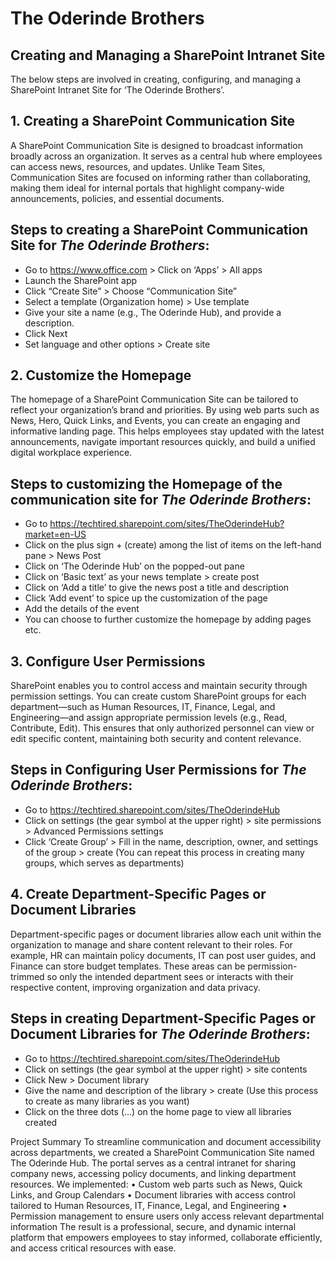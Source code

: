 # The Oderinde Brothers


## Creating and Managing a SharePoint Intranet Site
The below steps are involved in creating, configuring, and managing a SharePoint Intranet Site for ‘The Oderinde Brothers’.


## 1. Creating a SharePoint Communication Site
A SharePoint Communication Site is designed to broadcast information broadly across an organization. It serves as a central hub where employees can access news, resources, and updates. Unlike Team Sites, Communication Sites are focused on informing rather than collaborating, making them ideal for internal portals that highlight company-wide announcements, policies, and essential documents.

## Steps to creating a SharePoint Communication Site for *The Oderinde Brothers*:
- Go to https://www.office.com > Click on ‘Apps’ > All apps
- Launch the SharePoint app
- Click “Create Site” > Choose “Communication Site”
- Select a template (Organization home) > Use template
- Give your site a name (e.g., The Oderinde Hub), and provide a description.
- Click Next
- Set language and other options > Create site
   

## 2. Customize the Homepage
The homepage of a SharePoint Communication Site can be tailored to reflect your organization’s brand and priorities. By using web parts such as News, Hero, Quick Links, and Events, you can create an engaging and informative landing page. This helps employees stay updated with the latest announcements, navigate important resources quickly, and build a unified digital workplace experience.

## Steps to customizing the Homepage of the communication site for *The Oderinde Brothers*:
- Go to https://techtired.sharepoint.com/sites/TheOderindeHub?market=en-US
- Click on the plus sign + (create) among the list of items on the left-hand pane > News Post
- Click on ‘The Oderinde Hub’ on the popped-out pane
- Click on ‘Basic text’ as your news template > create post
- Click on ‘Add a title’ to give the news post a title and description
- Click ‘Add event’ to spice up the customization of the page
- Add the details of the event
- You can choose to further customize the homepage by adding pages etc.
  

## 3. Configure User Permissions 
SharePoint enables you to control access and maintain security through permission settings. You can create custom SharePoint groups for each department—such as Human Resources, IT, Finance, Legal, and Engineering—and assign appropriate permission levels (e.g., Read, Contribute, Edit). This ensures that only authorized personnel can view or edit specific content, maintaining both security and content relevance.

## Steps in Configuring User Permissions for *The Oderinde Brothers*:
- Go to https://techtired.sharepoint.com/sites/TheOderindeHub
- Click on settings (the gear symbol at the upper right) > site permissions > Advanced Permissions settings
- Click ‘Create Group’ > Fill in the name, description, owner, and settings of the group > create (You can repeat this process in creating many groups, which serves as departments)
  

## 4. Create Department-Specific Pages or Document Libraries
Department-specific pages or document libraries allow each unit within the organization to manage and share content relevant to their roles. For example, HR can maintain policy documents, IT can post user guides, and Finance can store budget templates. These areas can be permission-trimmed so only the intended department sees or interacts with their respective content, improving organization and data privacy.

## Steps in creating Department-Specific Pages or Document Libraries for *The Oderinde Brothers*:
- Go to https://techtired.sharepoint.com/sites/TheOderindeHub
- Click on settings (the gear symbol at the upper right) > site contents
- Click New > Document library
- Give the name and description of the library > create (Use this process to create as many libraries as you want)
- Click on the three dots (…) on the home page to view all libraries created
  

Project Summary
To streamline communication and document accessibility across departments, we created a SharePoint Communication Site named The Oderinde Hub. The portal serves as a central intranet for sharing company news, accessing policy documents, and linking department resources.
We implemented:
•	Custom web parts such as News, Quick Links, and Group Calendars
•	Document libraries with access control tailored to Human Resources, IT, Finance, Legal, and Engineering
•	Permission management to ensure users only access relevant departmental information
The result is a professional, secure, and dynamic internal platform that empowers employees to stay informed, collaborate efficiently, and access critical resources with ease.








